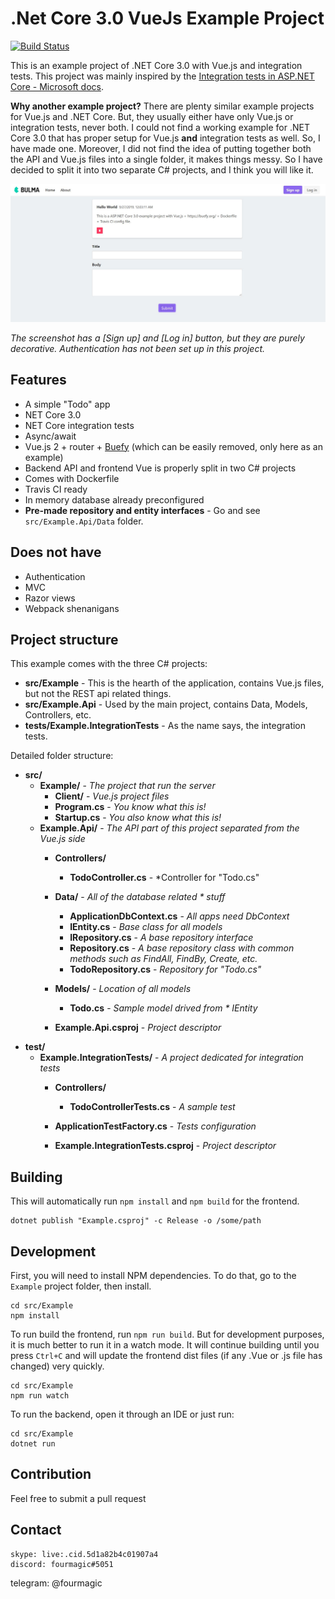 # .Net Core 3.0 VueJs Example Project

[![Build Status](https://travis-ci.com/matusnovak/aspnet-core-vuejs-example.svg?branch=master)](https://travis-ci.com/matusnovak/aspnet-core-vuejs-example)

This is an example project of .NET Core 3.0 with Vue.js and integration tests. This project was mainly inspired by the [Integration tests in ASP.NET Core - Microsoft docs](https://docs.microsoft.com/en-us/aspnet/core/test/integration-tests?view=aspnetcore-3.0).

**Why another example project?** There are plenty similar example projects for Vue.js and .NET Core. But, they usually either have only Vue.js or integration tests, never both. I could not find a working example for .NET Core 3.0 that has proper setup for Vue.js **and** integration tests as well. So, I have made one. Moreover, I did not find the idea of putting together both the API and Vue.js files into a single folder, it makes things messy. So I have decided to split it into two separate C# projects, and I think you will like it.

![screenshot](screenshot.jpg)

*The screenshot has a [Sign up] and [Log in] button, but they are purely decorative. Authentication has not been set up in this project.*

## Features

* A simple "Todo" app
* NET Core 3.0
* NET Core integration tests
* Async/await
* Vue.js 2 + router + [Buefy](https://buefy.org/) (which can be easily removed, only here as an example)
* Backend API and frontend Vue is properly split in two C# projects
* Comes with Dockerfile
* Travis CI ready
* In memory database already preconfigured
* **Pre-made repository and entity interfaces** - Go and see `src/Example.Api/Data` folder.

## Does not have

* Authentication
* MVC
* Razor views
* Webpack shenanigans

## Project structure

This example comes with the three C# projects:

* **src/Example** - This is the hearth of the application, contains Vue.js files, but not the REST api related things.
* **src/Example.Api** - Used by the main project, contains Data, Models, Controllers, etc.
* **tests/Example.IntegrationTests** - As the name says, the integration tests.

Detailed folder structure:

* **src/**
    * **Example/**                            - *The project that run the server*
        * **Client/**                         - *Vue.js project files*
        * **Program.cs**                      - *You know what this is!*
        * **Startup.cs**                      - *You also know what this is!*
    * **Example.Api/**                        - *The API part of this project separated from the Vue.js side*
        * **Controllers/**
            * **TodoController.cs**           - *Controller for "Todo.cs"
        * **Data/**                           - *All of the database related * stuff*
            * **ApplicationDbContext.cs**     - *All apps need DbContext*
            * **IEntity.cs**                  - *Base class for all models*
            * **IRepository.cs**              - *A base repository interface*
            * **Repository.cs**               - *A base repository class with common methods such as FindAll, FindBy, Create, etc.*
            * **TodoRepository.cs**           - *Repository for "Todo.cs"*
        * **Models/**                         - *Location of all models*
            * **Todo.cs**                     - *Sample model drived from * IEntity*

        * **Example.Api.csproj**              - *Project descriptor*
* **test/**
    * **Example.IntegrationTests/**           - *A project dedicated for integration tests*
        * **Controllers/** 
            * **TodoControllerTests.cs**      - *A sample test*

        * **ApplicationTestFactory.cs**       - *Tests configuration*
        * **Example.IntegrationTests.csproj** - *Project descriptor*

## Building 

This will automatically run `npm install` and `npm build` for the frontend.

```
dotnet publish "Example.csproj" -c Release -o /some/path
```

## Development

First, you will need to install NPM dependencies. To do that, go to the `Example` project folder, then install.

```
cd src/Example
npm install
```

To run build the frontend, run `npm run build`. But for development purposes, it is much better to run it in a watch mode. It will continue building until you press `Ctrl+C` and will update the frontend dist files (if any .Vue or .js file has changed) very quickly.

```
cd src/Example
npm run watch
```

To run the backend, open it through an IDE or just run:

```
cd src/Example
dotnet run
```

## Contribution

Feel free to submit a pull request

## Contact
	skype: live:.cid.5d1a82b4c01907a4
	discord: fourmagic#5051
   telegram: @fourmagic

